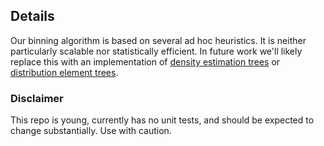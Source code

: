 
## Details

Our binning algorithm is based on several
ad hoc heuristics. It is neither particularly
scalable nor statistically efficient. In future
work we'll likely replace this with 
an implementation of 
[density estimation trees](https://mlpack.org/papers/det.pdf) or
[distribution element trees](https://arxiv.org/pdf/1610.00345.pdf).

### Disclaimer

This repo is young, currently has no unit tests, and should be expected to change
substantially. Use with caution.
